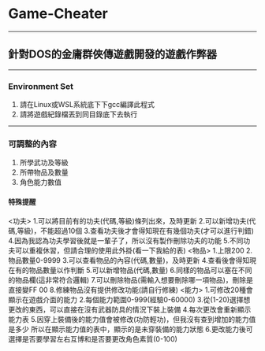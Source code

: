 # Game-Cheater
***
## 針對DOS的金庸群俠傳遊戲開發的遊戲作弊器
***
### Environment Set
1. 請在Linux或WSL系統底下下gcc編譯此程式
2. 請將遊戲紀錄檔丟到同目錄底下去執行
***
### 可調整的內容
1. 所學武功及等級
2. 所帶物品及數量
3. 角色能力數值

#### 特殊提醒
<功夫>
1.可以將目前有的功夫(代碼,等級)條列出來，及時更新
2.可以新增功夫(代碼,等級)，不能超過10個
3.查看功夫後才會得知現在有幾個功夫(才可以進行判錯)
4.因為我認為功夫學習後就是一輩子了，所以沒有製作刪除功夫的功能
5.不同功夫可以重複休習，但請合理的使用此外掛(看一下我給的表)
<物品>
1.上限200
2.物品數量0-9999
3.可以查看物品的內容(代碼,數量)，及時更新
4.查看後會得知現在有的物品數量以作判斷
5.可以新增物品(代碼,數量)
6.同樣的物品可以塞在不同的物品欄(這非常符合邏輯)
7.可以刪除物品(需輸入想要刪除哪一項物品)，刪除是直接變FF 00
8.修練物品沒有提供修改功能(請自行修練)
<能力>
1.可修改20種會顯示在遊戲介面的能力
2.每個能力範圍0-999(經驗0-60000)
3.從(1-20)選擇想更改的東西，可以直接在沒有武器防具的情況下裝上裝備
4.每次更改會重新顯示能力表
5.因穿上裝備後的能力值會被修改(功防輕功)，但我沒有查到增加的能力值是多少
  所以在顯示能力值的表中，顯示的是未穿裝備的能力狀態
6.更改能力後可選擇是否要學習左右互博和是否要更改角色素質(0-100)
